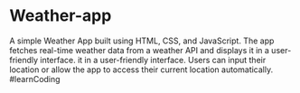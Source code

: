 # Weather-app
 A simple Weather App built using HTML, CSS, and JavaScript. The app fetches real-time weather data from a weather API and displays it in a user-friendly interface.  it in a user-friendly interface. Users can input their location or allow the app to access their current location automatically. #learnCoding
